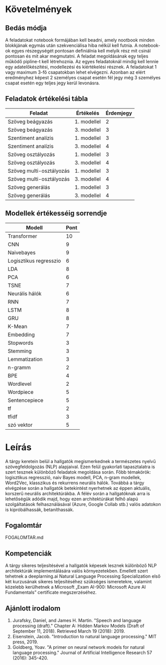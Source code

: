 # Követelmények

## Bedás módja

A feladatokat notebook formájában kell beadni, amely nootbook minden blokkjának egymás után szekvenciálisa hiba nélkül kell futnia. A notebook-ok egyes részegységét pontosan definiálnia kell melyik rész mit csinál pontosan és mit akar megmutatni.
A feladat megoldásának egy teljes működő pipline-t kell létrehoznia. Az egyes feladatoknál mindig kell lennie egy adatelőkészítési, modellezési és kiértékelési résznek. A feladatokat 1 vagy maximum 3-fő csapatokban lehet elvégezni. Azonban az elért eredményhez képest 2 személyes csapat esetén fél jegy még 3 személyes csapat esetén egy teljes jegy kerül levonásra.

## Feladatok értékelési tábla

Feladat                     | Értékelés     | Érdemjegy  |
--------------------------- | ------------- | ---------- |
Szöveg beágyazás            | 1. modellel   |   2        |
Szöveg beágyazás            | 3. modellel   |   3        |
Szentiment analízis         | 1. modellel   |   3        |
Szentiment analízis         | 3. modellel   |   4        |
Szöveg osztályozás          | 1. modellel   |   3        |
Szöveg osztályozás          | 3. modellel   |   4        |
Szöveg multi-osztályozás    | 1. modellel   |   3        |
Szöveg multi-osztályozás    | 3. modellel   |   4        |
Szöveg generálás            | 1. modellel   |   3        |
Szöveg generálás            | 3. modellel   |   4        |

## Modellek értékesséig sorrendje
Modell                  | Pont  |
----------------------- | ----- |
Transformer             | 10    |
CNN                     | 9     |
Naivebayes              | 9     |
Logisztikus regresszio  | 6     |
LDA                     | 8     |
PCA                     | 6     |
TSNE                    | 7     |
Neurális hálók          | 6     |
RNN                     | 7     |
LSTM                    | 8     |
GRU                     | 8     |
K-Mean                  | 7     |
Embedding               | 7     |
Stopwords               | 3     |
Stemming                | 3     |
Lemmatization           | 3     |
n-gramm                 | 2     |
BPE                     | 4     |
Wordlevel               | 2     |
Wordpiece               | 5     |
Sentencepiece           | 5     |
tf                      | 2     |
tfidf                   | 3     |
szó vektor              | 5     |

# Leírás

A tárgy keretein belül a hallgatók megismerkednek a természetes nyelvű szövegfeldolgozás (NLP) alapjaival. Ezen felül gyakorlati tapasztalatra is szert tesznek különböző feladatok megoldása során. Főbb témakörök: logisztikus regresszió, naiv Bayes modell, PCA, n-gram modellek, Word2Vec, klasszikus és rekurrens neurális hálók. Továbbá a tárgy elvégzése során a hallgatók betekintést nyerhetnek az éppen aktuális, korszerű neurális architektúrákba. A félév során a hallgatóknak arra is lehetőségük adódik majd, hogy ezen architektúrákat felhő alapú szolgáltatások felhasználásával (Azure, Google Collab stb.) valós adatokon is kipróbálhassák, betaníthassák.

## Fogalomtár

FOGALOMTAR.md

## Kompetenciák

A tárgy sikeres teljesítésével a hallgatók képesek lesznek különböző NLP architektúrák implementálására valós környezetekben. Emellett szert tehetnek a deeplarning.ai Natural Language Processing Specialization első két kurzusának sikeres teljesítéséhez szükséges ismeretekre, valamint közelebb kerülhetnek a Microsoft „Exam AI-900: Microsoft Azure AI Fundamentals” certificate megszerzéséhez.

## Ajánlott irodalom

1. Jurafsky, Daniel, and James H. Martin. "Speech and language processing (draft)." Chapter A: Hidden Markov Models (Draft of September 11, 2018). Retrieved March 19 (2018): 2019.
2. Eisenstein, Jacob. "Introduction to natural language processing." MIT press, 2019.
3. Goldberg, Yoav. "A primer on neural network models for natural language processing." Journal of Artificial Intelligence Research 57 (2016): 345-420. 